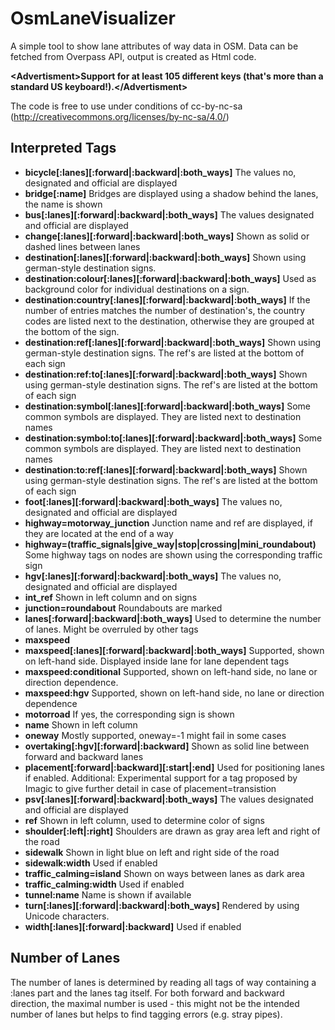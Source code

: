 OsmLaneVisualizer
=================
A simple tool to show lane attributes of way data in OSM. Data can be fetched from Overpass API, output is created as Html code.

**&lt;Advertisment&gt;Support for at least 105 different keys (that's more than a standard US keyboard!).&lt;/Advertisment&gt;**

The code is free to use under conditions of cc-by-nc-sa (http://creativecommons.org/licenses/by-nc-sa/4.0/)


Interpreted Tags
--------------
*  **bicycle[:lanes][:forward|:backward|:both_ways]** The values no, designated and official are displayed
*  **bridge[:name]** Bridges are displayed using a shadow behind the lanes, the name is shown
*  **bus[:lanes][:forward|:backward|:both_ways]** The values designated and official are displayed
*  **change[:lanes][:forward|:backward|:both_ways]** Shown as solid or dashed lines between lanes
*  **destination[:lanes][:forward|:backward|:both_ways]** Shown using german-style destination signs.
*  **destination:colour[:lanes][:forward|:backward|:both_ways]** Used as background color for individual destinations on a sign.
*  **destination:country[:lanes][:forward|:backward|:both_ways]** If the number of entries matches the number of destination's, the country codes are listed next to the destination, otherwise they are grouped at the bottom of the sign.
*  **destination:ref[:lanes][:forward|:backward|:both_ways]** Shown using german-style destination signs. The ref's are listed at the bottom of each sign
*  **destination:ref:to[:lanes][:forward|:backward|:both_ways]** Shown using german-style destination signs. The ref's are listed at the bottom of each sign
*  **destination:symbol[:lanes][:forward|:backward|:both_ways]** Some common symbols are displayed. They are listed next to destination names
*  **destination:symbol:to[:lanes][:forward|:backward|:both_ways]** Some common symbols are displayed. They are listed next to destination names
*  **destination:to:ref[:lanes][:forward|:backward|:both_ways]** Shown using german-style destination signs. The ref's are listed at the bottom of each sign
*  **foot[:lanes][:forward|:backward|:both_ways]** The values no, designated and official are displayed
*  **highway=motorway_junction** Junction name and ref are displayed, if they are located at the end of a way
*  **highway=(traffic_signals|give_way|stop|crossing|mini_roundabout)** Some highway tags on nodes are shown using the corresponding traffic sign
*  **hgv[:lanes][:forward|:backward|:both_ways]** The values no, designated and official are displayed
*  **int_ref** Shown in left column and on signs
*  **junction=roundabout** Roundabouts are marked
*  **lanes[:forward|:backward|:both_ways]**  Used to determine the number of lanes. Might be overruled by other tags
*  **maxspeed**  
 * **maxspeed[:lanes][:forward|:backward|:both_ways]**  Supported, shown on left-hand side. Displayed inside lane for lane dependent tags
 * **maxspeed:conditional**   Supported, shown on left-hand side, no lane or direction dependence.
 * **maxspeed:hgv**   Supported, shown on left-hand side, no lane or direction dependence
*  **motorroad** If yes, the corresponding sign is shown
*  **name** Shown in left column
*  **oneway**  Mostly supported, oneway=-1 might fail in some cases
*  **overtaking[:hgv][:forward|:backward]** Shown as solid line between forward and backward lanes
*  **placement[:forward|:backward][:start|:end]** Used for positioning lanes if enabled. Additional: Experimental support for a tag proposed by Imagic to give further detail in case of placement=transistion
*  **psv[:lanes][:forward|:backward|:both_ways]** The values designated and official are displayed
*  **ref** Shown in left column, used to determine color of signs
*  **shoulder[:left|:right]** Shoulders are drawn as gray area left and right of the road
*  **sidewalk** Shown in light blue on left and right side of the road
*  **sidewalk:width** Used if enabled
*  **traffic_calming=island** Shown on ways between lanes as dark area
*  **traffic_calming:width** Used if enabled
*  **tunnel:name** Name is shown if available
*  **turn[:lanes][:forward|:backward|:both_ways]** Rendered by using Unicode characters. 
*  **width[:lanes][:forward|:backward]** Used if enabled


Number of Lanes
---------------
The number of lanes is determined by reading all tags of way containing a :lanes part and the lanes tag itself.
For both forward and backward direction, the maximal number is used - this might not be the intended number of lanes
but helps to find tagging errors (e.g. stray pipes).